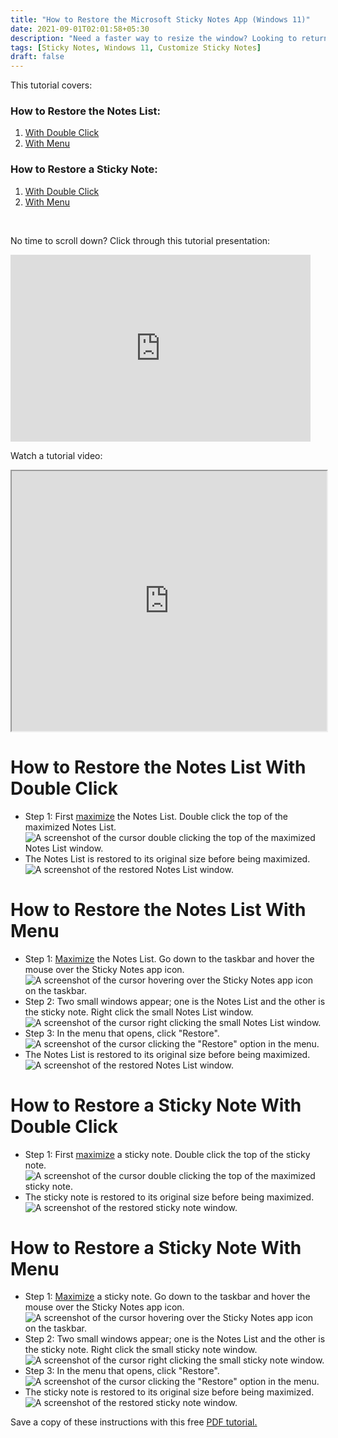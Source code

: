 ```yaml
---
title: "How to Restore the Microsoft Sticky Notes App (Windows 11)"
date: 2021-09-01T02:01:58+05:30
description: "Need a faster way to resize the window? Looking to return a maximized window to its original size? Then restore the Sticky Notes app window! Learn how in this tutorial."
tags: [Sticky Notes, Windows 11, Customize Sticky Notes]
draft: false
---
```

This tutorial covers:

### How to Restore the Notes List:
1. [With Double Click](#1)
2. [With Menu](#2)

### How to Restore a Sticky Note:
1. [With Double Click](#3)
2. [With Menu](#4)

<br />
<p>No time to scroll down? Click through this tutorial presentation:</p>
<iframe src="https://docs.google.com/presentation/d/e/2PACX-1vSJTWv8Z-nfKErQdGVJRKgIx91QsCk79aEPZ-70IgDg-8divKCqwQzkP3GNN86YjrVZV7I7EThxub6Z/embed?start=false&loop=false&delayms=3000" frameborder="0" width="480" height="299" allowfullscreen="true" mozallowfullscreen="true" webkitallowfullscreen="true"></iframe>

<br />

Watch a tutorial video:
<iframe class="BLOG_video_class" allowfullscreen="" youtube-src-id="vsRW-454E-o" width="100%" height="416" src="https://www.youtube.com/embed/vsRW-454E-o"></iframe>

<h1 id="1">How to Restore the Notes List With Double Click</h1>

* Step 1: First [maximize](https://qhtutorials.github.io/posts/how-to-maximize-sticky-notes/) the Notes List. Double click the top of the maximized Notes List. <div class="stepimage">![A screenshot of the cursor double clicking the top of the maximized Notes List window.](blogdblclicknoteslistrestore.png "Double click the top of the Notes List")</div>
* The Notes List is restored to its original size before being maximized. <div class="stepimage">![A screenshot of the restored Notes List window.](blogrestorednoteslist.png "The restored Notes List window")</div>

<h1 id="2">How to Restore the Notes List With Menu</h1>

* Step 1: [Maximize](https://qhtutorials.github.io/posts/how-to-maximize-sticky-notes/) the Notes List. Go down to the taskbar and hover the mouse over the Sticky Notes app icon. <div class="stepimage">![A screenshot of the cursor hovering over the Sticky Notes app icon on the taskbar.](bloghoverovermaxnoteslist.png "Hover over the app icon")</div>
* Step 2: Two small windows appear; one is the Notes List and the other is the sticky note. Right click the small Notes List window. <div class="stepimage">![A screenshot of the cursor right clicking the small Notes List window.](blogrightclicksmallmaxednoteslist.png "Right click the small Notes List window")</div>
*  Step 3: In the menu that opens, click "Restore". <div class="stepimage">![A screenshot of the cursor clicking the "Restore" option in the menu.](blognoteslistmaxclickrestore.png "Click 'Restore' ")</div>
* The Notes List is restored to its original size before being maximized. <div class="stepimage">![A screenshot of the restored Notes List window.](blogrestorednoteslist.png "The restored Notes List window")</div>

<h1 id="3">How to Restore a Sticky Note With Double Click</h1>

* Step 1: First [maximize](https://qhtutorials.github.io/posts/how-to-maximize-sticky-notes/) a sticky note. Double click the top of the sticky note.<div class="stepimage">![A screenshot of the cursor double clicking the top of the maximized sticky note.](blogdblclickstickytorestore.png "Double click the top of the sticky note")</div>
* The sticky note is restored to its original size before being maximized. <div class="stepimage">![A screenshot of the restored sticky note window.](blogrestoredsticky.png "The restored sticky note window")</div>

<h1 id="4">How to Restore a Sticky Note With Menu</h1>

* Step 1: [Maximize](https://qhtutorials.github.io/posts/how-to-maximize-sticky-notes/) a sticky note. Go down to the taskbar and hover the mouse over the Sticky Notes app icon. <div class="stepimage">![A screenshot of the cursor hovering over the Sticky Notes app icon on the taskbar.](bloghoverovermaxsticky.png "Hover over the app icon")</div>
* Step 2: Two small windows appear; one is the Notes List and the other is the sticky note. Right click the small sticky note window. <div class="stepimage">![A screenshot of the cursor right clicking the small sticky note window.](blogrightclicksmallmaxedsticky.png "Right click the small sticky note window")</div>
*  Step 3: In the menu that opens, click "Restore". <div class="stepimage">![A screenshot of the cursor clicking the "Restore" option in the menu.](blogmaxedstickyclickrestore.png "Click 'Restore' ")</div>
* The sticky note is restored to its original size before being maximized. <div class="stepimage">![A screenshot of the restored sticky note window.](blogrestoredsticky.png "The restored sticky note window")</div>

Save a copy of these instructions with this free [PDF tutorial.](https://drive.google.com/file/d/1G-kz1jiIh3q3SFcL_2tgvmsd3ioyy3k2/view?usp=sharing)

<br />

